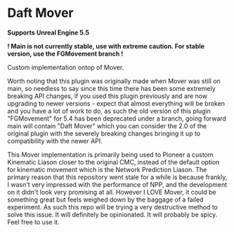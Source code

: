 # Daft Mover

**Supports Unreal Engine 5.5**

**! Main is not currently stable, use with extreme caution. For stable version, use the FGMovement branch !**

Custom implementation ontop of Mover.

Worth noting that this plugin was originally made when Mover was still on main, so needless to say since this time there has been some extremely breaking API changes, if you used this plugin previously and are now upgrading to newer versions - expect that almost everything will be broken and you have a lot of work to do, as such the old version of this plugin "FGMovement" for 5.4 has been deprecated under a branch, going forward main will contain "Daft Mover" which you can consider the 2.0 of the original plugin with the severely breaking changes bringing it up to compatibility with the newer API.

This Mover implementation is primarily being used to Pioneer a custom Kinematic Liason closer to the original CMC, instead of the default option for kinematic movement which is the Network Prediction Liason. The primary reason that this repository went stale for a while is because frankly, I wasn't very impressed with the performance of NPP, and the development on it didn't look very promising at all. However I LOVE Mover, it could be something great but feels weighed down by the baggage of a failed experiment. As such this repo will be trying a very destructive method to solve this issue. It will definitely be opinionated. It will probably be spicy. Feel free to use it.
